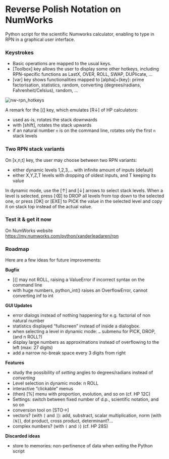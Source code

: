# Reverse Polish Notation on NumWorks

Python script for the scientific Numworks calculator, enabling to type in RPN in a graphical user interface.

### Keystrokes
- Basic operations are mapped to the usual keys.
- [Toolbox] key allows the user to display some other hotkeys, including RPN-specific functions as LastX, OVER, ROLL, SWAP, DUPlicate, …
- [var] key shows functionalities mapped to [alpha]+{key}: prime factorisation, statistics, random, converting (degrees/radians, Fahrenheit/Celsius), random, …

![nw-rpn_hotkeys](https://github.com/user-attachments/assets/844d718f-ada6-4167-80ac-2a7fe744cdc9)


A remark for the [(] key, which emulates [R↓] of HP calculators:

- used as-is, rotates the stack downwards
- with [shift], rotates the stack upwards
- if an natural number `n` is on the command line, rotates only the first `n` stack levels

### Two RPN stack variants
On [x,n,t] key, the user may choose between two RPN variants:
- either dynamic levels 1,2,3,… with infinite amount of inputs (default)
- either X,Y,Z,T levels with dropping of oldest inputs, and T keeping its value

In dynamic mode, use the [↑] and [↓] arrows to select stack levels. When a level is selected, press [⌫] to DROP all levels from top down to the selected one, or press [OK] or [EXE] to PICK the value in the selected level and copy it on stack top instead of the actual value.

### Test it & get it now
On NumWorks website https://my.numworks.com/python/xanderleadaren/rpn


### Roadmap
Here are a few ideas for future improvements:

**Bugfix**
- [(] may not ROLL, raising a ValueError if incorrect syntax on the command line
- with huge numbers, python_int() raises an OverflowError, cannot converting inf to int

**GUI Updates**
- error dialogs instead of nothing happening for e.g. factorial of non natural number
- statistics displayed “fullscreen” instead of inside a dialogbox.
- when selecting a level in dynamic mode: `…` submenu for PICK, DROP, (and n ROLL?)
- display large numbers as approximations instead of overflowing to the left (max: 27 digits)
- add a narrow no-break space every 3 digits from right

**Features**
- study the possibility of *setting* angles to degrees/radians instead of *converting*
- Level selection in dynamic mode: n ROLL
- interactive “clickable” menus
- (then) [%] menu with proportion, evolution, and so on (cf. HP 12C)
- Settings: switch between fixed number of d.p., scientific notation, and so on
- conversion tool on [STO→]
- vectors? (with `[` and `]`): add, substract, scalar multiplication, norm (with `[N]`), dot product, cross product, determinant?…
- complex numbers? (with `(` and `)`) (cf. HP 28S)

**Discarded ideas**
- store to memories: non-pertinence of data when exiting the Python script
